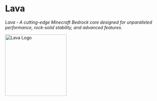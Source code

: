 # Lava
*Lava - A cutting-edge Minecraft Bedrock core designed for unparalleled performance, rock-solid stability, and advanced features.*

<img src="https://static.wikia.nocookie.net/minecraft_ru_gamepedia/images/7/70/%D0%9B%D0%B0%D0%B2%D0%B0_JE14.png/revision/latest?cb=20200524133520" alt="Lava Logo" width="200"/>
